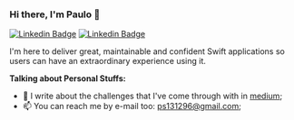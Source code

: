 ### Hi there, I'm Paulo 👋


[![Linkedin Badge](https://img.shields.io/badge/LinkedIn-0077B5?style=for-the-badge&logo=linkedin&logoColor=white)](https://www.linkedin.com/in/pssr)
[![Linkedin Badge](https://img.shields.io/badge/Medium-12100E?style=for-the-badge&logo=medium&logoColor=white)](https://medium.com/@paulossr)

I'm here to deliver great, maintainable and confident Swift applications so users can have an extraordinary experience using it.

**Talking about Personal Stuffs:**

- 📝 I write about the challenges that I've come through with in [medium](https://medium.com/@paulossr);
- 📫 You can reach me by e-mail too: ps131296@gmail.com;
